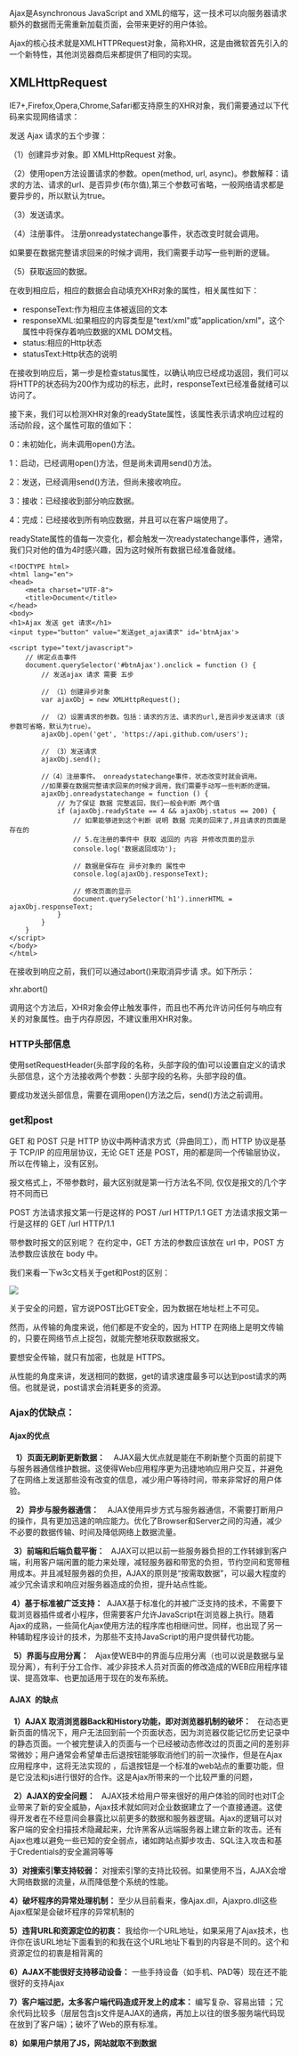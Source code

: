 Ajax是Asynchronous JavaScript and XML的缩写，这一技术可以向服务器请求额外的数据而无需重新加载页面，会带来更好的用户体验。

Ajax的核心技术就是XMLHTTPRequest对象，简称XHR，这是由微软首先引入的一个新特性，其他浏览器商后来都提供了相同的实现。

## XMLHttpRequest

IE7+,Firefox,Opera,Chrome,Safari都支持原生的XHR对象，我们需要通过以下代码来实现网络请求：

发送 Ajax 请求的五个步骤：

（1）创建异步对象。即 XMLHttpRequest 对象。

（2）使用open方法设置请求的参数。open(method, url, async)。参数解释：请求的方法、请求的url、是否异步(布尔值),第三个参数可省略，一般网络请求都是要异步的，所以默认为true。

（3）发送请求。

（4）注册事件。 注册onreadystatechange事件，状态改变时就会调用。

如果要在数据完整请求回来的时候才调用，我们需要手动写一些判断的逻辑。

（5）获取返回的数据。


在收到相应后，相应的数据会自动填充XHR对象的属性，相关属性如下：

* responseText:作为相应主体被返回的文本
* responseXML:如果相应的内容类型是"text/xml"或"application/xml"，这个属性中将保存着响应数据的XML DOM文档。
* status:相应的Http状态
* statusText:Http状态的说明

在接收到响应后，第一步是检查status属性，以确认响应已经成功返回，我们可以将HTTP的状态码为200作为成功的标志，此时，responseText已经准备就绪可以访问了。

接下来，我们可以检测XHR对象的readyState属性，该属性表示请求响应过程的活动阶段，这个属性可取的值如下：

0：未初始化，尚未调用open()方法。

1：启动，已经调用open()方法，但是尚未调用send()方法。

2：发送，已经调用send()方法，但尚未接收响应。

3：接收：已经接收到部分响应数据。

4：完成：已经接收到所有响应数据，并且可以在客户端使用了。

readyState属性的值每一次变化，都会触发一次readystatechange事件，通常，我们只对他的值为4时感兴趣，因为这时候所有数据已经准备就绪。



```
<!DOCTYPE html>
<html lang="en">
<head>
    <meta charset="UTF-8">
    <title>Document</title>
</head>
<body>
<h1>Ajax 发送 get 请求</h1>
<input type="button" value="发送get_ajax请求" id='btnAjax'>

<script type="text/javascript">
    // 绑定点击事件
    document.querySelector('#btnAjax').onclick = function () {
        // 发送ajax 请求 需要 五步

        // （1）创建异步对象
        var ajaxObj = new XMLHttpRequest();

        // （2）设置请求的参数。包括：请求的方法、请求的url,是否异步发送请求（该参数可省略，默认为true）。
        ajaxObj.open('get', 'https://api.github.com/users');

        // （3）发送请求
        ajaxObj.send();

        //（4）注册事件。 onreadystatechange事件，状态改变时就会调用。
        //如果要在数据完整请求回来的时候才调用，我们需要手动写一些判断的逻辑。
        ajaxObj.onreadystatechange = function () {
            // 为了保证 数据 完整返回，我们一般会判断 两个值
            if (ajaxObj.readyState == 4 && ajaxObj.status == 200) {
                // 如果能够进到这个判断 说明 数据 完美的回来了,并且请求的页面是存在的
                // 5.在注册的事件中 获取 返回的 内容 并修改页面的显示
                console.log('数据返回成功');

                // 数据是保存在 异步对象的 属性中
                console.log(ajaxObj.responseText);

                // 修改页面的显示
                document.querySelector('h1').innerHTML = ajaxObj.responseText;
            }
        }
    }
</script>
</body>
</html>
```

在接收到响应之前，我们可以通过abort()来取消异步请
求。如下所示：

xhr.abort()

调用这个方法后，XHR对象会停止触发事件，而且也不再允许访问任何与响应有关的对象属性。由于内存原因，不建议重用XHR对象。


### HTTP头部信息

使用setRequestHeader(头部字段的名称，头部字段的值)可以设置自定义的请求头部信息，这个方法接收两个参数：头部字段的名称，头部字段的值。

要成功发送头部信息，需要在调用open()方法之后，send()方法之前调用。

### get和post
GET 和 POST 只是 HTTP 协议中两种请求方式（异曲同工），而 HTTP 协议是基于 TCP/IP 的应用层协议，无论 GET 还是 POST，用的都是同一个传输层协议，所以在传输上，没有区别。

报文格式上，不带参数时，最大区别就是第一行方法名不同, 仅仅是报文的几个字符不同而已

POST 方法请求报文第一行是这样的 POST /url HTTP/1.1 GET 方法请求报文第一行是这样的 GET /url HTTP/1.1

带参数时报文的区别呢？ 在约定中，GET 方法的参数应该放在 url 中，POST 方法参数应该放在 body 中。

我们来看一下w3c文档关于get和Post的区别：

![](../img/get&post.png)

关于安全的问题，官方说POST比GET安全，因为数据在地址栏上不可见。

然而，从传输的角度来说，他们都是不安全的，因为 HTTP 在网络上是明文传输的，只要在网络节点上捉包，就能完整地获取数据报文。

要想安全传输，就只有加密，也就是 HTTPS。

从性能的角度来讲，发送相同的数据，get的请求速度最多可以达到post请求的两倍。也就是说，post请求会消耗更多的资源。

### Ajax的优缺点：

#### Ajax的优点

   **1）页面无刷新更新数据：**
   AJAX最大优点就是能在不刷新整个页面的前提下与服务器通信维护数据。这使得Web应用程序更为迅捷地响应用户交互，并避免了在网络上发送那些没有改变的信息，减少用户等待时间，带来非常好的用户体验。

   **2）异步与服务器通信：**
   AJAX使用异步方式与服务器通信，不需要打断用户的操作，具有更加迅速的响应能力。优化了Browser和Server之间的沟通，减少不必要的数据传输、时间及降低网络上数据流量。

  **3）前端和后端负载平衡：**
  AJAX可以把以前一些服务器负担的工作转嫁到客户端，利用客户端闲置的能力来处理，减轻服务器和带宽的负担，节约空间和宽带租用成本。并且减轻服务器的负担，AJAX的原则是“按需取数据”，可以最大程度的减少冗余请求和响应对服务器造成的负担，提升站点性能。

 **4）基于标准被广泛支持：**
 AJAX基于标准化的并被广泛支持的技术，不需要下载浏览器插件或者小程序，但需要客户允许JavaScript在浏览器上执行。随着Ajax的成熟，一些简化Ajax使用方法的程序库也相继问世。同样，也出现了另一种辅助程序设计的技术，为那些不支持JavaScript的用户提供替代功能。

  **5）界面与应用分离：**
  Ajax使WEB中的界面与应用分离（也可以说是数据与呈现分离），有利于分工合作、减少非技术人员对页面的修改造成的WEB应用程序错误、提高效率、也更加适用于现在的发布系统。

#### AJAX  的缺点

  **1）AJAX 取消浏览器Back和History功能，即对浏览器机制的破坏：**
  在动态更新页面的情况下，用户无法回到前一个页面状态，因为浏览器仅能记忆历史记录中的静态页面。一个被完整读入的页面与一个已经被动态修改过的页面之间的差别非常微妙；用户通常会希望单击后退按钮能够取消他们的前一次操作，但是在Ajax应用程序中，这将无法实现的 ，后退按钮是一个标准的web站点的重要功能，但是它没法和js进行很好的合作。这是Ajax所带来的一个比较严重的问题，

  **2）AJAX的安全问题：**
  AJAX技术给用户带来很好的用户体验的同时也对IT企业带来了新的安全威胁，Ajax技术就如同对企业数据建立了一个直接通道。这使得开发者在不经意间会暴露比以前更多的数据和服务器逻辑。Ajax的逻辑可以对客户端的安全扫描技术隐藏起来，允许黑客从远端服务器上建立新的攻击。还有Ajax也难以避免一些已知的安全弱点，诸如跨站点脚步攻击、SQL注入攻击和基于Credentials的安全漏洞等等

**3）对搜索引擎支持较弱：**
对搜索引擎的支持比较弱。如果使用不当，AJAX会增大网络数据的流量，从而降低整个系统的性能。

**4）破坏程序的异常处理机制：**
至少从目前看来，像Ajax.dll，Ajaxpro.dll这些Ajax框架是会破坏程序的异常机制的

**5）违背URL和资源定位的初衷：**
我给你一个URL地址，如果采用了Ajax技术，也许你在该URL地址下面看到的和我在这个URL地址下看到的内容是不同的。这个和资源定位的初衷是相背离的

**6）AJAX不能很好支持移动设备：**
一些手持设备（如手机、PAD等）现在还不能很好的支持Ajax

**7）客户端过肥，太多客户端代码造成开发上的成本：**
编写复杂、容易出错 ；冗余代码比较多（层层包含js文件是AJAX的通病，再加上以往的很多服务端代码现在放到了客户端）；破坏了Web的原有标准。

**8）如果用户禁用了JS，网站就取不到数据**
